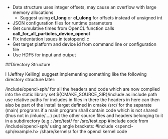 * Data structure uses integer offsets, may cause an overflow with large memory allocations
	* Suggest using **cl_long** or **cl_ulong** for offsets instead of unsigned int 
* JSON configuration files for runtime parameters
* Get cumulative times from OpenCL function calls **call_for_all_particles_device_opencl**
* Fix indentation issues in testopencl.c
* Get target platform and device id from command line or configuration file
* Use HDF5 for input and output


##Directory Structure

I (Jeffrey Kelling) suggest implementing something like the following directory structure later:

/include/opencl-sph/
        for all the headers and code which are now compiled into the static library
        set ${CMAKE_SOURCE_SIR}/include as include path
        use relative paths for includes in files in there
        the headers in here can then also be part of the install target defined in
        cmake
/src/
        for the separate (main) programs
        if a main program shall contain code which is not shared (thus not in
        /inlude/....) put the other source files and headers belonging to it in a
        subdirectory (e.g.: /src/test/ for /src/test.cpp
        #include code from /include/opencl-sph/ using angle brackets:
        #include <spencl-sph/example.h>
/share/kernels/
        for the opencl kernel code
